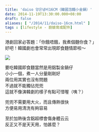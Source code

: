 ```yaml
---
title: 'daiso 양은냄비16CM（韓國泡麵小金鍋）'
date: 2014-11-19T13:30:00.000+08:00
draft: false
aliases: [ "/2014/11/daiso-16cm.html" ]
tags : [lifestyle - 廚娘育成配件]
---
```


港劇回家必答題：「你餓唔餓，我煮個麵你食？」  
好吧！韓國劇也會常常出現即食麵情節啦～  

![](/images/daiso16cmpot.jpg)

要吃韓國即食麵當然是用鋁製金鍋仔  
小小一個，煮一人分量剛剛好  
兩位用其實也沒有問題  
不過就不能獨佔兜兜  
這就不像演韓劇的樣子有點可惜喔（咦？）  
  
兜兜不需要用大火，而且傳熱很快  
方便易用清洗有夠容易  
  
至於加熱後含鋁超標會傷身體云云  
反正又不是天天用，怕甚麼？
